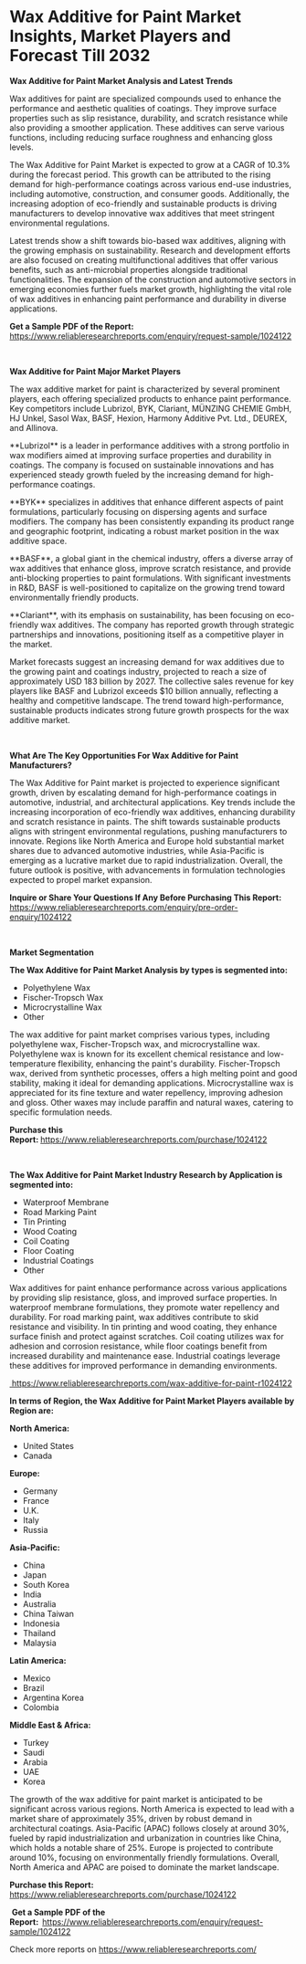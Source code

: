 <p><h1>Wax Additive for Paint Market Insights, Market Players and Forecast Till 2032</h1></p><p><strong>Wax Additive for Paint Market Analysis and Latest Trends</strong></p>
<p><p>Wax additives for paint are specialized compounds used to enhance the performance and aesthetic qualities of coatings. They improve surface properties such as slip resistance, durability, and scratch resistance while also providing a smoother application. These additives can serve various functions, including reducing surface roughness and enhancing gloss levels.</p><p>The Wax Additive for Paint Market is expected to grow at a CAGR of 10.3% during the forecast period. This growth can be attributed to the rising demand for high-performance coatings across various end-use industries, including automotive, construction, and consumer goods. Additionally, the increasing adoption of eco-friendly and sustainable products is driving manufacturers to develop innovative wax additives that meet stringent environmental regulations.</p><p>Latest trends show a shift towards bio-based wax additives, aligning with the growing emphasis on sustainability. Research and development efforts are also focused on creating multifunctional additives that offer various benefits, such as anti-microbial properties alongside traditional functionalities. The expansion of the construction and automotive sectors in emerging economies further fuels market growth, highlighting the vital role of wax additives in enhancing paint performance and durability in diverse applications.</p></p>
<p><strong>Get a Sample PDF of the Report:&nbsp;</strong> <a href="https://www.reliableresearchreports.com/enquiry/request-sample/1024122?utm_campaign=2298&utm_medium=2&utm_source=Github&utm_content=ia&utm_term=07032025&utm_id=wax-additive-for-paint">https://www.reliableresearchreports.com/enquiry/request-sample/1024122</a></p>
<p>&nbsp;</p>
<p><strong>Wax Additive for Paint Major Market Players</strong></p>
<p><p>The wax additive market for paint is characterized by several prominent players, each offering specialized products to enhance paint performance. Key competitors include Lubrizol, BYK, Clariant, MÜNZING CHEMIE GmbH, HJ Unkel, Sasol Wax, BASF, Hexion, Harmony Additive Pvt. Ltd., DEUREX, and Allinova.</p><p>**Lubrizol** is a leader in performance additives with a strong portfolio in wax modifiers aimed at improving surface properties and durability in coatings. The company is focused on sustainable innovations and has experienced steady growth fueled by the increasing demand for high-performance coatings.</p><p>**BYK** specializes in additives that enhance different aspects of paint formulations, particularly focusing on dispersing agents and surface modifiers. The company has been consistently expanding its product range and geographic footprint, indicating a robust market position in the wax additive space.</p><p>**BASF**, a global giant in the chemical industry, offers a diverse array of wax additives that enhance gloss, improve scratch resistance, and provide anti-blocking properties to paint formulations. With significant investments in R&D, BASF is well-positioned to capitalize on the growing trend toward environmentally friendly products.</p><p>**Clariant**, with its emphasis on sustainability, has been focusing on eco-friendly wax additives. The company has reported growth through strategic partnerships and innovations, positioning itself as a competitive player in the market.</p><p>Market forecasts suggest an increasing demand for wax additives due to the growing paint and coatings industry, projected to reach a size of approximately USD 183 billion by 2027. The collective sales revenue for key players like BASF and Lubrizol exceeds $10 billion annually, reflecting a healthy and competitive landscape. The trend toward high-performance, sustainable products indicates strong future growth prospects for the wax additive market.</p></p>
<p>&nbsp;</p>
<p><strong>What Are The Key Opportunities For Wax Additive for Paint Manufacturers?</strong></p>
<p><p>The Wax Additive for Paint market is projected to experience significant growth, driven by escalating demand for high-performance coatings in automotive, industrial, and architectural applications. Key trends include the increasing incorporation of eco-friendly wax additives, enhancing durability and scratch resistance in paints. The shift towards sustainable products aligns with stringent environmental regulations, pushing manufacturers to innovate. Regions like North America and Europe hold substantial market shares due to advanced automotive industries, while Asia-Pacific is emerging as a lucrative market due to rapid industrialization. Overall, the future outlook is positive, with advancements in formulation technologies expected to propel market expansion.</p></p>
<p><strong>Inquire or Share Your Questions If Any Before Purchasing This Report:</strong> <a href="https://www.reliableresearchreports.com/enquiry/pre-order-enquiry/1024122?utm_campaign=2298&utm_medium=2&utm_source=Github&utm_content=ia&utm_term=07032025&utm_id=wax-additive-for-paint">https://www.reliableresearchreports.com/enquiry/pre-order-enquiry/1024122</a></p>
<p>&nbsp;</p>
<p><strong>Market Segmentation</strong></p>
<p><strong>The Wax Additive for Paint Market Analysis by types is segmented into:</strong></p>
<p><ul><li>Polyethylene Wax</li><li>Fischer-Tropsch Wax</li><li>Microcrystalline Wax</li><li>Other</li></ul></p>
<p><p>The wax additive for paint market comprises various types, including polyethylene wax, Fischer-Tropsch wax, and microcrystalline wax. Polyethylene wax is known for its excellent chemical resistance and low-temperature flexibility, enhancing the paint's durability. Fischer-Tropsch wax, derived from synthetic processes, offers a high melting point and good stability, making it ideal for demanding applications. Microcrystalline wax is appreciated for its fine texture and water repellency, improving adhesion and gloss. Other waxes may include paraffin and natural waxes, catering to specific formulation needs.</p></p>
<p><strong>Purchase this Report:&nbsp;</strong><a href="https://www.reliableresearchreports.com/purchase/1024122?utm_campaign=2298&utm_medium=2&utm_source=Github&utm_content=ia&utm_term=07032025&utm_id=wax-additive-for-paint">https://www.reliableresearchreports.com/purchase/1024122</a></p>
<p>&nbsp;</p>
<p><strong>The Wax Additive for Paint Market Industry Research by Application is segmented into:</strong></p>
<p><ul><li>Waterproof Membrane</li><li>Road Marking Paint</li><li>Tin Printing</li><li>Wood Coating</li><li>Coil Coating</li><li>Floor Coating</li><li>Industrial Coatings</li><li>Other</li></ul></p>
<p><p>Wax additives for paint enhance performance across various applications by providing slip resistance, gloss, and improved surface properties. In waterproof membrane formulations, they promote water repellency and durability. For road marking paint, wax additives contribute to skid resistance and visibility. In tin printing and wood coating, they enhance surface finish and protect against scratches. Coil coating utilizes wax for adhesion and corrosion resistance, while floor coatings benefit from increased durability and maintenance ease. Industrial coatings leverage these additives for improved performance in demanding environments.</p></p>
<p><a href="https://www.reliableresearchreports.com/wax-additive-for-paint-r1024122?utm_campaign=2298&utm_medium=2&utm_source=Github&utm_content=ia&utm_term=07032025&utm_id=wax-additive-for-paint">&nbsp;https://www.reliableresearchreports.com/wax-additive-for-paint-r1024122</a></p>
<p><strong>In terms of Region, the Wax Additive for Paint Market Players available by Region are:</strong></p>
<p>
    <p> <strong> North America: </strong>
        <ul>
            <li>United States</li>
            <li>Canada</li>
        </ul>
        </p> 
    <p> <strong> Europe: </strong>
        <ul>
            <li>Germany</li>
            <li>France</li>
            <li>U.K.</li>
            <li>Italy</li>
            <li>Russia</li>
        </ul>
        </p> 
    <p> <strong> Asia-Pacific: </strong>
        <ul>
            <li>China</li>
            <li>Japan</li>
            <li>South Korea</li>
            <li>India</li>
            <li>Australia</li>
            <li>China Taiwan</li>
            <li>Indonesia</li>
            <li>Thailand</li>
            <li>Malaysia</li>
        </ul>
        </p> 
    <p> <strong> Latin America: </strong>
        <ul>
            <li>Mexico</li>
            <li>Brazil</li>
            <li>Argentina Korea</li>
            <li>Colombia</li>
        </ul>
        </p> 
    <p> <strong> Middle East & Africa: </strong>
        <ul>
            <li>Turkey</li>
            <li>Saudi</li>
            <li>Arabia</li>
            <li>UAE</li>
            <li>Korea</li>
        </ul>
    </p>
    </p>
<p><p>The growth of the wax additive for paint market is anticipated to be significant across various regions. North America is expected to lead with a market share of approximately 35%, driven by robust demand in architectural coatings. Asia-Pacific (APAC) follows closely at around 30%, fueled by rapid industrialization and urbanization in countries like China, which holds a notable share of 25%. Europe is projected to contribute around 10%, focusing on environmentally friendly formulations. Overall, North America and APAC are poised to dominate the market landscape.</p></p>
<p><strong>Purchase this Report: </strong><a href="https://www.reliableresearchreports.com/purchase/1024122?utm_campaign=2298&utm_medium=2&utm_source=Github&utm_content=ia&utm_term=07032025&utm_id=wax-additive-for-paint">https://www.reliableresearchreports.com/purchase/1024122</a></p>
<p>&nbsp;<strong>Get a Sample PDF of the Report:&nbsp;&nbsp;</strong><a href="https://www.reliableresearchreports.com/enquiry/request-sample/1024122?utm_campaign=2298&utm_medium=2&utm_source=Github&utm_content=ia&utm_term=07032025&utm_id=wax-additive-for-paint">https://www.reliableresearchreports.com/enquiry/request-sample/1024122</a></p>
<p><strong></strong></p>
<p>Check more reports on <a href="https://www.reliableresearchreports.com/?utm_campaign=2298&utm_medium=2&utm_source=Github&utm_content=ia&utm_term=07032025&utm_id=wax-additive-for-paint">https://www.reliableresearchreports.com/</a></p>